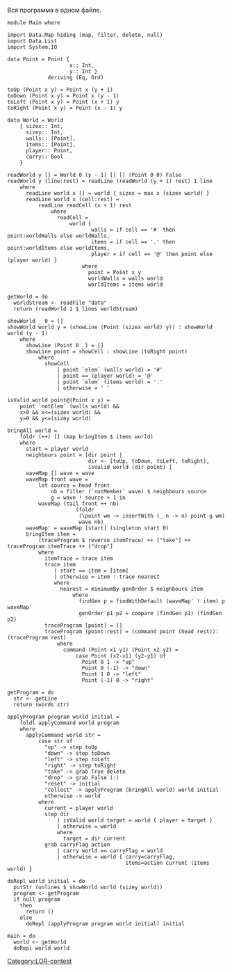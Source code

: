 Вся программа в одном файле.

    module Main where

    import Data.Map hiding (map, filter, delete, null)
    import Data.List
    import System.IO

    data Point = Point {
                        x:: Int,
                        y:: Int }
                 deriving (Eq, Ord)

    toUp (Point x y) = Point x (y + 1)
    toDown (Point x y) = Point x (y - 1)
    toLeft (Point x y) = Point (x + 1) y
    toRight (Point x y) = Point (x - 1) y

    data World = World
        { sizex:: Int,
          sizey:: Int,
          walls:: [Point],
          items:: [Point],
          player:: Point,
          carry:: Bool
        }

    readWorld y [] = World 0 (y - 1) [] [] (Point 0 0) False
    readWorld y (line:rest) = readLine (readWorld (y + 1) rest) 1 line
        where
          readLine world x [] = world { sizex = max x (sizex world) }
          readLine world x (cell:rest) =
              readLine readCell (x + 1) rest
                  where
                    readCell =
                        world {
                               walls = if cell == '#' then point:worldWalls else worldWalls,
                               items = if cell == '.' then point:worldItems else worldItems,
                               player = if cell == '@' then point else (player world) }
                            where
                              point = Point x y
                              worldWalls = walls world
                              worldItems = items world

    getWorld = do
      worldStream <- readFile "data"
      return (readWorld 1 $ lines worldStream)

    showWorld _ 0 = []
    showWorld world y = (showLine (Point (sizex world) y)) : showWorld world (y - 1)
        where
          showLine (Point 0 _) = []
          showLine point = showCell : showLine (toRight point)
              where
                showCell
                    | point `elem` (walls world) = '#'
                    | point == (player world) = '@'
                    | point `elem` (items world) = '.'
                    | otherwise = ' '

    isValid world point@(Point x y) =
        point `notElem` (walls world) &&
        x>0 && x<=(sizex world) &&
        y>0 && y<=(sizey world)

    bringAll world =
        foldr (++) [] (map bringItem $ items world)
        where
          start = player world
          neighbours point = [dir point |
                              dir <- [toUp, toDown, toLeft, toRight],
                              isValid world (dir point) ]
          waveMap [] wave = wave
          waveMap front wave =
              let source = head front
                  nb = filter (`notMember` wave) $ neighbours source
                  g = wave ! source + 1 in
              waveMap (tail front ++ nb)
                          (foldr
                           (\point wm -> insertWith (_ n -> n) point g wm)
                           wave nb)
          waveMap' = waveMap [start] (singleton start 0)
          bringItem item =
              (traceProgram $ reverse itemTrace) ++ ["take"] ++ traceProgram itemTrace ++ ["drop"]
              where
                itemTrace = trace item
                trace item
                   | start == item = [item]
                   | otherwise = item : trace nearest
                   where
                     nearest = minimumBy genOrder $ neighbours item
                         where
                           findGen p = findWithDefault (waveMap' ! item) p waveMap'
                           genOrder p1 p2 = compare (findGen p1) (findGen p2)
                traceProgram [point] = []
                traceProgram (point:rest) = (command point (head rest)):(traceProgram rest)
                    where
                      command (Point x1 y1) (Point x2 y2) =
                          case Point (x2-x1) (y2-y1) of
                            Point 0 1 -> "up"
                            Point 0 (-1) -> "down"
                            Point 1 0 -> "left"
                            Point (-1) 0 -> "right"

    getProgram = do
      str <- getLine
      return (words str)

    applyProgram program world initial =
        foldl applyCommand world program
        where
          applyCommand world str =
              case str of
                "up" -> step toUp
                "down" -> step toDown
                "left" -> step toLeft
                "right" -> step toRight
                "take" -> grab True delete
                "drop" -> grab False (:)
                "reset" -> initial
                "collect" -> applyProgram (bringAll world) world initial
                otherwise -> world
              where
                current = player world
                step dir
                    | isValid world target = world { player = target }
                    | otherwise = world
                    where
                      target = dir current
                grab carryFlag action
                    | carry world == carryFlag = world
                    | otherwise = world { carry=carryFlag,
                                          items=action current (items world) }

    doRepl world initial = do
      putStr (unlines $ showWorld world (sizey world))
      program <- getProgram
      if null program
        then
          return ()
        else
          doRepl (applyProgram program world initial) initial

    main = do
      world <- getWorld
      doRepl world world

[Category:LOR-contest](Category:LOR-contest)